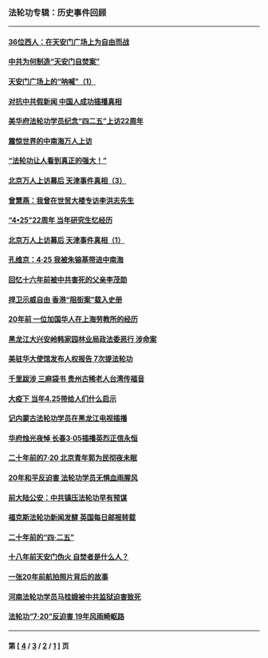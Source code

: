 ### 法轮功专辑：历史事件回顾
---
#### [36位西人：在天安门广场上为自由而战](../../pages/nf5793/n13390029.md?03170430) 
#### [中共为何制造“天安门自焚案”](../../pages/nf5793/n13183270.md?03170430) 
#### [天安门广场上的“呐喊”（1）](../../pages/nf5793/n13105277.md?03170430) 
#### [对抗中共假新闻 中国人成功插播真相](../../pages/nf5793/n12910618.md?03170430) 
#### [美华府法轮功学员纪念“四二五”上访22周年](../../pages/nf5793/n12904445.md?03170430) 
#### [震惊世界的中南海万人上访](../../pages/nf5793/n12903976.md?03170430) 
#### [“法轮功让人看到真正的强大！”](../../pages/nf5793/n12903195.md?03170430) 
#### [北京万人上访幕后 天津事件真相（3）](../../pages/nf5793/n12902807.md?03170430) 
#### [曾慧燕：我曾在世贸大楼专访李洪志先生](../../pages/nf5793/n12898729.md?03170430) 
#### [“4•25”22周年 当年研究生忆经历](../../pages/nf5793/n12894152.md?03170430) 
#### [北京万人上访幕后 天津事件真相（1）](../../pages/nf5793/n12885174.md?03170430) 
#### [孔维京：4·25 我被朱镕基带进中南海](../../pages/nf5793/n12864987.md?03170430) 
#### [回忆十六年前被中共害死的父亲李茂勋](../../pages/nf5793/n12880270.md?03170430) 
#### [捍卫示威自由 香港“阻街案”载入史册](../../pages/nf5793/n12811245.md?03170430) 
#### [20年前 一位加国华人在上海劳教所的经历](../../pages/nf5793/n12707932.md?03170430) 
#### [黑龙江大兴安岭韩家园林业局政法委恶行 涉命案](../../pages/nf5793/n12622815.md?03170430) 
#### [美驻华大使馆发布人权报告 7次提法轮功](../../pages/nf5793/n12520541.md?03170430) 
#### [千里跋涉 三麻袋书 贵州古稀老人台湾传福音](../../pages/nf5793/n12198750.md?03170430) 
#### [大疫下 当年4.25带给人们什么启示](../../pages/nf5793/n12058565.md?03170430) 
#### [记内蒙古法轮功学员在黑龙江电视插播](../../pages/nf5793/n11699194.md?03170430) 
#### [华府烛光夜悼 长春3·05插播英烈正信永恒](../../pages/nf5793/n11397432.md?03170430) 
#### [二十年前的7·20 北京青年郭为民彻夜未眠](../../pages/nf5793/n11354195.md?03170430) 
#### [20年和平反迫害 法轮功学员无惧血雨腥风](../../pages/nf5793/n11348279.md?03170430) 
#### [前大陆公安：中共镇压法轮功早有预谋](../../pages/nf5793/n11352168.md?03170430) 
#### [福克斯法轮功新闻发酵  英国每日邮报转载](../../pages/nf5793/n11285952.md?03170430) 
#### [二十年前的“四·二五”](../../pages/nf5793/n11207639.md?03170430) 
#### [十八年前天安门伪火 自焚者是什么人？](../../pages/nf5793/n10996556.md?03170430) 
#### [一张20年前航拍照片背后的故事](../../pages/nf5793/n10693797.md?03170430) 
#### [河南法轮功学员马桂娥被中共监狱迫害致死](../../pages/nf5793/n10684974.md?03170430) 
#### [法轮功“7‧20”反迫害 19年风雨崎岖路](../../pages/nf5793/n10570834.md?03170430) 

---
#### 第 [ [4](./4.md?03170430) / [3](./3.md?03170430) / [2](./2.md?03170430) / [1](./1.md?03170430) ] 页

